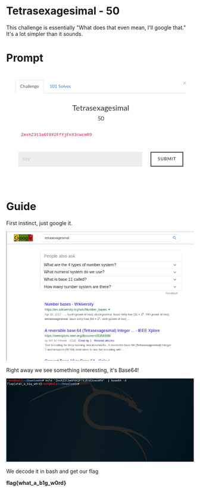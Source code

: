 # Tetrasexagesimal - 50
This challenge is essentially "What does that even mean, I'll google that." It's a lot simpler than it sounds.

# Prompt

![alt text](https://github.com/Jhayes97/MCCC1-Walkthrough/blob/master/src/tet1.PNG "Tetra")

# Guide

First instinct, just google it.

![alt text](https://github.com/Jhayes97/MCCC1-Walkthrough/blob/master/src/tet2.PNG "Tetra")

Right away we see something interesting, it's Base64!

![alt text](https://github.com/Jhayes97/MCCC1-Walkthrough/blob/master/src/tet3.PNG "Tetra")

We decode it in bash and get our flag

**flag{what_a_b1g_w0rd}**
